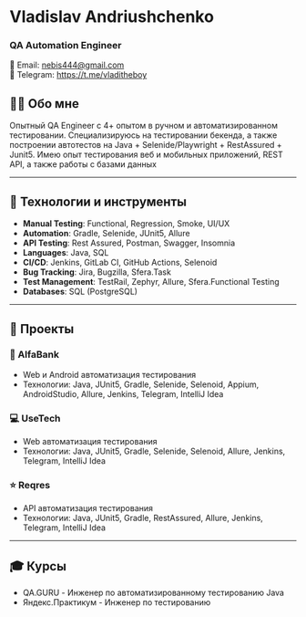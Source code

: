 # Vladislav Andriushchenko  
### QA Automation Engineer


📧 Email: nebis444@gmail.com  
🔗 Telegram: https://t.me/vladitheboy   


## 👨‍💻 Обо мне

Опытный QA Engineer с 4+ опытом в ручном и автоматизированном
тестировании. Специализируюсь на тестировании бекенда, а также построении
автотестов на Java + Selenide/Playwright + RestAssured + Junit5. Имею опыт
тестирования веб и мобильных приложений, REST API, а также работы с базами
данных

---

## 🔧 Технологии и инструменты

- **Manual Testing**: Functional, Regression, Smoke, UI/UX
- **Automation**: Gradle, Selenide, JUnit5, Allure
- **API Testing**: Rest Assured, Postman, Swagger, Insomnia
- **Languages**: Java, SQL
- **CI/CD**: Jenkins, GitLab CI, GitHub Actions, Selenoid
- **Bug Tracking**: Jira, Bugzilla, Sfera.Task
- **Test Management**: TestRail, Zephyr, Allure, Sfera.Functional Testing
- **Databases**: SQL (PostgreSQL)

---

## 📂 Проекты

### 💼 AlfaBank  
- Web и Android автоматизация тестирования  
- Технологии: Java, JUnit5, Gradle, Selenide, Selenoid, Appium, AndroidStudio, Allure, Jenkins, Telegram, IntelliJ Idea

### 💻 UseTech  
- Web автоматизация тестирования  
- Технологии: Java, JUnit5, Gradle, Selenide, Selenoid, Allure, Jenkins, Telegram, IntelliJ Idea

### ⭐ Reqres  
- API автоматизация тестирования  
- Технологии: Java, JUnit5, Gradle, RestAssured, Allure, Jenkins, Telegram, IntelliJ Idea

---

## 🎓 Курсы

- QA.GURU - Инженер по автоматизированному тестированию Java  
- Яндекс.Практикум - Инженер по тестированию
